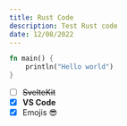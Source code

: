 ```yaml
---
title: Rust Code
description: Test Rust code
date: 12/08/2022
---
```


```rust
fn main() {
    println("Hello world")
}
```

- [ ] ~~SvelteKit~~
- [x] **VS Code**
- [x] Emojis 😎
